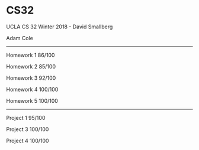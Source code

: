 # CS32
UCLA CS 32 Winter 2018 - David Smallberg

Adam Cole

------------------------

Homework 1    86/100

Homework 2    85/100

Homework 3    92/100

Homework 4    100/100

Homework 5    100/100

-------------------------

Project 1   95/100

Project 3   100/100

Project 4   100/100
